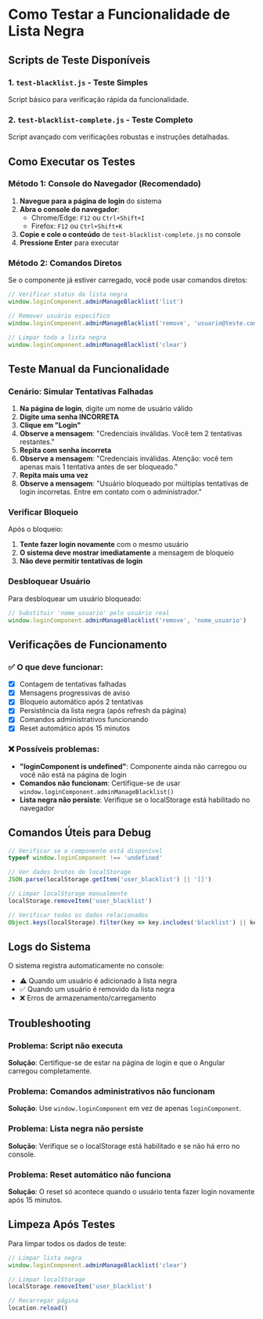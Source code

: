 # Como Testar a Funcionalidade de Lista Negra

## Scripts de Teste Disponíveis

### 1. `test-blacklist.js` - Teste Simples
Script básico para verificação rápida da funcionalidade.

### 2. `test-blacklist-complete.js` - Teste Completo
Script avançado com verificações robustas e instruções detalhadas.

## Como Executar os Testes

### Método 1: Console do Navegador (Recomendado)

1. **Navegue para a página de login** do sistema
2. **Abra o console do navegador**:
   - Chrome/Edge: `F12` ou `Ctrl+Shift+I`
   - Firefox: `F12` ou `Ctrl+Shift+K`
3. **Copie e cole o conteúdo** de `test-blacklist-complete.js` no console
4. **Pressione Enter** para executar

### Método 2: Comandos Diretos

Se o componente já estiver carregado, você pode usar comandos diretos:

```javascript
// Verificar status da lista negra
window.loginComponent.adminManageBlacklist('list')

// Remover usuário específico
window.loginComponent.adminManageBlacklist('remove', 'usuario@teste.com')

// Limpar toda a lista negra
window.loginComponent.adminManageBlacklist('clear')
```

## Teste Manual da Funcionalidade

### Cenário: Simular Tentativas Falhadas

1. **Na página de login**, digite um nome de usuário válido
2. **Digite uma senha INCORRETA**
3. **Clique em "Login"**
4. **Observe a mensagem**: "Credenciais inválidas. Você tem 2 tentativas restantes."
5. **Repita com senha incorreta**
6. **Observe a mensagem**: "Credenciais inválidas. Atenção: você tem apenas mais 1 tentativa antes de ser bloqueado."
7. **Repita mais uma vez**
8. **Observe a mensagem**: "Usuário bloqueado por múltiplas tentativas de login incorretas. Entre em contato com o administrador."

### Verificar Bloqueio

Após o bloqueio:
1. **Tente fazer login novamente** com o mesmo usuário
2. **O sistema deve mostrar imediatamente** a mensagem de bloqueio
3. **Não deve permitir tentativas de login**

### Desbloquear Usuário

Para desbloquear um usuário bloqueado:

```javascript
// Substituir 'nome_usuario' pelo usuário real
window.loginComponent.adminManageBlacklist('remove', 'nome_usuario')
```

## Verificações de Funcionamento

### ✅ O que deve funcionar:

- [x] Contagem de tentativas falhadas
- [x] Mensagens progressivas de aviso
- [x] Bloqueio automático após 2 tentativas
- [x] Persistência da lista negra (após refresh da página)
- [x] Comandos administrativos funcionando
- [x] Reset automático após 15 minutos

### ❌ Possíveis problemas:

- **"loginComponent is undefined"**: Componente ainda não carregou ou você não está na página de login
- **Comandos não funcionam**: Certifique-se de usar `window.loginComponent.adminManageBlacklist()`
- **Lista negra não persiste**: Verifique se o localStorage está habilitado no navegador

## Comandos Úteis para Debug

```javascript
// Verificar se o componente está disponível
typeof window.loginComponent !== 'undefined'

// Ver dados brutos do localStorage
JSON.parse(localStorage.getItem('user_blacklist') || '[]')

// Limpar localStorage manualmente
localStorage.removeItem('user_blacklist')

// Verificar todos os dados relacionados
Object.keys(localStorage).filter(key => key.includes('blacklist') || key.includes('login'))
```

## Logs do Sistema

O sistema registra automaticamente no console:
- ⚠️ Quando um usuário é adicionado à lista negra
- ✅ Quando um usuário é removido da lista negra
- ❌ Erros de armazenamento/carregamento

## Troubleshooting

### Problema: Script não executa
**Solução**: Certifique-se de estar na página de login e que o Angular carregou completamente.

### Problema: Comandos administrativos não funcionam
**Solução**: Use `window.loginComponent` em vez de apenas `loginComponent`.

### Problema: Lista negra não persiste
**Solução**: Verifique se o localStorage está habilitado e se não há erro no console.

### Problema: Reset automático não funciona
**Solução**: O reset só acontece quando o usuário tenta fazer login novamente após 15 minutos.

## Limpeza Após Testes

Para limpar todos os dados de teste:

```javascript
// Limpar lista negra
window.loginComponent.adminManageBlacklist('clear')

// Limpar localStorage
localStorage.removeItem('user_blacklist')

// Recarregar página
location.reload()
```
